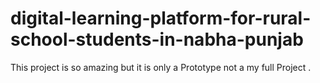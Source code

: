 # digital-learning-platform-for-rural-school-students-in-nabha-punjab
This project is so amazing but it is only a Prototype not a my full Project .
